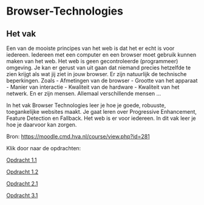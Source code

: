 # Browser-Technologies

## Het vak

Een van de mooiste principes van het web is dat het er echt is voor iedereen. Iedereen met een computer en een browser moet gebruik kunnen maken van het web. Het web is geen gecontroleerde (programmeer) omgeving. Je kan er gerust van uit gaan dat niemand precies hetzelfde te zien krijgt als wat jij ziet in jouw browser. Er zijn natuurlijk de technische beperkingen. Zoals - Afmetingen van de browser - Grootte van het apparaat - Manier van interactie - Kwaliteit van de hardware - Kwaliteit van het netwerk. En er zijn mensen. Allemaal verschillende mensen ...

In het vak Browser Technologies leer je hoe je goede, robuuste, toegankelijke websites maakt. Je gaat leren over Progressive Enhancement, Feature Detection en Fallback. Het web is er voor iedereen. In dit vak leer je hoe je daarvoor kan zorgen.

Bron: https://moodle.cmd.hva.nl/course/view.php?id=281

Klik door naar de opdrachten:

[Opdracht 1.1](https://github.com/pierman1/Browser-Technologies/blob/master/1.1.breek-het-web/browser.technologies.presentatie.pdf)

[Opdracht 1.2](https://github.com/pierman1/Browser-Technologies/tree/master/1.2.funda-fork)

[Opdracht 2.1](https://github.com/pierman1/Browser-Technologies/tree/master/2.1.feature-detection)

[Opdracht 3.1](https://github.com/pierman1/Browser-Technologies/blob/master/1.1.breek-het-web/browser.technologies.presentatie.pdf)